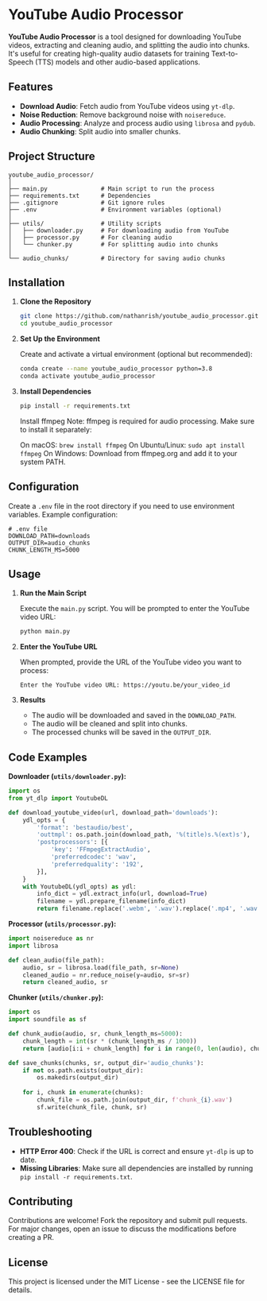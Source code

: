 
# YouTube Audio Processor

**YouTube Audio Processor** is a tool designed for downloading YouTube videos, extracting and cleaning audio, and splitting the audio into chunks. It's useful for creating high-quality audio datasets for training Text-to-Speech (TTS) models and other audio-based applications.

## Features

- **Download Audio**: Fetch audio from YouTube videos using `yt-dlp`.
- **Noise Reduction**: Remove background noise with `noisereduce`.
- **Audio Processing**: Analyze and process audio using `librosa` and `pydub`.
- **Audio Chunking**: Split audio into smaller chunks.

## Project Structure

```
youtube_audio_processor/
│
├── main.py               # Main script to run the process
├── requirements.txt      # Dependencies
├── .gitignore            # Git ignore rules
├── .env                  # Environment variables (optional)
│
├── utils/                # Utility scripts
│   ├── downloader.py     # For downloading audio from YouTube
│   ├── processor.py      # For cleaning audio
│   └── chunker.py        # For splitting audio into chunks
│
└── audio_chunks/         # Directory for saving audio chunks
```

## Installation

1. **Clone the Repository**

   ```bash
   git clone https://github.com/nathanrish/youtube_audio_processor.git
   cd youtube_audio_processor
   ```

2. **Set Up the Environment**

   Create and activate a virtual environment (optional but recommended):

   ```bash
   conda create --name youtube_audio_processor python=3.8
   conda activate youtube_audio_processor
   ```

3. **Install Dependencies**

   ```bash
   pip install -r requirements.txt
   ```
   Install ffmpeg
   Note: ffmpeg is required for audio processing. Make sure to install it separately:

   On macOS: ```brew install ffmpeg```
   On Ubuntu/Linux: ```sudo apt install ffmpeg```
   On Windows: Download from ffmpeg.org and add it to your system PATH.

## Configuration

Create a `.env` file in the root directory if you need to use environment variables. Example configuration:

```
# .env file
DOWNLOAD_PATH=downloads
OUTPUT_DIR=audio_chunks
CHUNK_LENGTH_MS=5000
```

## Usage

1. **Run the Main Script**

   Execute the `main.py` script. You will be prompted to enter the YouTube video URL:

   ```bash
   python main.py
   ```

2. **Enter the YouTube URL**

   When prompted, provide the URL of the YouTube video you want to process:

   ```
   Enter the YouTube video URL: https://youtu.be/your_video_id
   ```

3. **Results**

   - The audio will be downloaded and saved in the `DOWNLOAD_PATH`.
   - The audio will be cleaned and split into chunks.
   - The processed chunks will be saved in the `OUTPUT_DIR`.

## Code Examples

**Downloader (`utils/downloader.py`):**

```python
import os
from yt_dlp import YoutubeDL

def download_youtube_video(url, download_path='downloads'):
    ydl_opts = {
        'format': 'bestaudio/best',
        'outtmpl': os.path.join(download_path, '%(title)s.%(ext)s'),
        'postprocessors': [{
            'key': 'FFmpegExtractAudio',
            'preferredcodec': 'wav',
            'preferredquality': '192',
        }],
    }
    with YoutubeDL(ydl_opts) as ydl:
        info_dict = ydl.extract_info(url, download=True)
        filename = ydl.prepare_filename(info_dict)
        return filename.replace('.webm', '.wav').replace('.mp4', '.wav')
```

**Processor (`utils/processor.py`):**

```python
import noisereduce as nr
import librosa

def clean_audio(file_path):
    audio, sr = librosa.load(file_path, sr=None)
    cleaned_audio = nr.reduce_noise(y=audio, sr=sr)
    return cleaned_audio, sr
```

**Chunker (`utils/chunker.py`):**

```python
import os
import soundfile as sf

def chunk_audio(audio, sr, chunk_length_ms=5000):
    chunk_length = int(sr * (chunk_length_ms / 1000))
    return [audio[i:i + chunk_length] for i in range(0, len(audio), chunk_length)]

def save_chunks(chunks, sr, output_dir='audio_chunks'):
    if not os.path.exists(output_dir):
        os.makedirs(output_dir)
    
    for i, chunk in enumerate(chunks):
        chunk_file = os.path.join(output_dir, f'chunk_{i}.wav')
        sf.write(chunk_file, chunk, sr)
```

## Troubleshooting

- **HTTP Error 400**: Check if the URL is correct and ensure `yt-dlp` is up to date.
- **Missing Libraries**: Make sure all dependencies are installed by running `pip install -r requirements.txt`.

## Contributing

Contributions are welcome! Fork the repository and submit pull requests. For major changes, open an issue to discuss the modifications before creating a PR.

## License

This project is licensed under the MIT License - see the LICENSE file for details.


